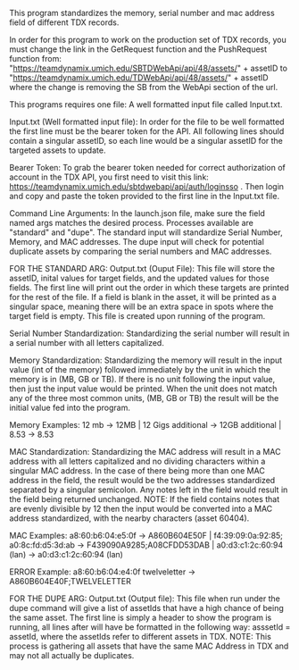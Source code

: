 This program standardizes the memory, serial number and mac address field of different TDX records.

In order for this program to work on the production set of TDX records, you must change the link
in the GetRequest function and the PushRequest function from:
   "https://teamdynamix.umich.edu/SBTDWebApi/api/48/assets/" + assetID
to "https://teamdynamix.umich.edu/TDWebApi/api/48/assets/" + assetID
where the change is removing the SB from the WebApi section of the url.

This programs requires one file:
A well formatted input file called Input.txt.

Input.txt (Well formatted input file):
In order for the file to be well formatted the first line must be the bearer token for the API.
All following lines should contain a singular assetID, so each line would be a singular assetID
for the targeted assets to update. 

Bearer Token:
To grab the bearer token needed for correct authorization of account in the TDX API, you first need to 
visit this link: https://teamdynamix.umich.edu/sbtdwebapi/api/auth/loginsso . Then login and copy and paste
the token provided to the first line in the Input.txt file.

Command Line Arguments:
In the launch.json file, make sure the field named args matches the desired process. Processes available are
"standard" and "dupe". The standard input will standardize Serial Number, Memory, and MAC addresses. The
dupe input will check for potential duplicate assets by comparing the serial numbers and MAC addresses.

FOR THE STANDARD ARG:
Output.txt (Ouput File):
This file will store the assetID, inital values for target fields, and the updated values for those fields.
The first line will print out the order in which these targets are printed for the rest of the file.
If a field is blank in the asset, it will be printed as a singular space, meaning there will be an extra space 
in spots where the target field is empty. This file is created upon running of the program.

Serial Number Standardization:
Standardizing the serial number will result in a serial number with all letters capitalized.

Memory Standardization:
Standardizing the memory will result in the input value (int of the memory) followed immediately by
the unit in which the memory is in (MB, GB or TB). If there is no unit following the input value, then
just the input value would be printed. When the unit does not match any of the three most common units, 
(MB, GB or TB) the result will be the initial value fed into the program.

Memory Examples:
12 mb -> 12MB  |
12 Gigs additional -> 12GB additional |
8.53 -> 8.53 

MAC Standardization:
Standardizing the MAC address will result in a MAC address with all letters capitalized and no dividing 
characters within a singular MAC address. In the case of there being more than one MAC address in the field,
the result would be the two addresses standardized separated by a singular semicolon. Any notes left in the field
would result in the field being returned unchanged. NOTE: If the field contains notes that are evenly divisible by 12
then the input would be converted into a MAC address standardized, with the nearby characters (asset 60404).

MAC Examples:
a8:60:b6:04:e5:0f -> A860B604E50F |
f4:39:09:0a:92:85; a0:8c:fd:d5:3d:ab -> F439090A9285;A08CFDD53DAB |
a0:d3:c1:2c:60:94 (lan) -> a0:d3:c1:2c:60:94 (lan)

ERROR Example:
a8:60:b6:04:e4:0f twelveletter -> A860B604E40F;TWELVELETTER

FOR THE DUPE ARG:
Output.txt (Output file):
This file when run under the dupe command will give a list of assetIds that have a high chance of being the same asset.
The first line is simply a header to show the program is running, all lines after will have be formatted in the following
way: asssetId = assetId, where the assetIds refer to different assets in TDX. 
NOTE: This process is gathering all assets that have the same MAC Address in TDX and may not all actually be duplicates.
